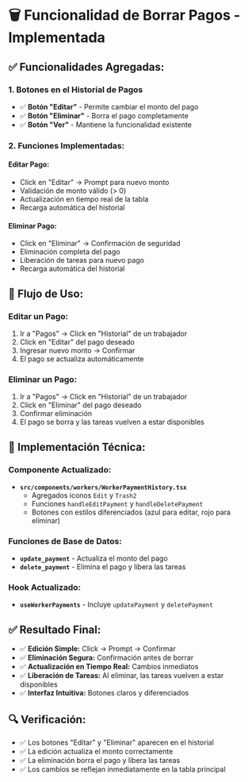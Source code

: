 # 🗑️ Funcionalidad de Borrar Pagos - Implementada

## ✅ **Funcionalidades Agregadas:**

### **1. Botones en el Historial de Pagos**
- ✅ **Botón "Editar"** - Permite cambiar el monto del pago
- ✅ **Botón "Eliminar"** - Borra el pago completamente
- ✅ **Botón "Ver"** - Mantiene la funcionalidad existente

### **2. Funciones Implementadas:**

#### **Editar Pago:**
- Click en "Editar" → Prompt para nuevo monto
- Validación de monto válido (> 0)
- Actualización en tiempo real de la tabla
- Recarga automática del historial

#### **Eliminar Pago:**
- Click en "Eliminar" → Confirmación de seguridad
- Eliminación completa del pago
- Liberación de tareas para nuevo pago
- Recarga automática del historial

## 🎯 **Flujo de Uso:**

### **Editar un Pago:**
1. Ir a "Pagos" → Click en "Historial" de un trabajador
2. Click en "Editar" del pago deseado
3. Ingresar nuevo monto → Confirmar
4. El pago se actualiza automáticamente

### **Eliminar un Pago:**
1. Ir a "Pagos" → Click en "Historial" de un trabajador
2. Click en "Eliminar" del pago deseado
3. Confirmar eliminación
4. El pago se borra y las tareas vuelven a estar disponibles

## 🔧 **Implementación Técnica:**

### **Componente Actualizado:**
- **`src/components/workers/WorkerPaymentHistory.tsx`**
  - Agregados iconos `Edit` y `Trash2`
  - Funciones `handleEditPayment` y `handleDeletePayment`
  - Botones con estilos diferenciados (azul para editar, rojo para eliminar)

### **Funciones de Base de Datos:**
- **`update_payment`** - Actualiza el monto del pago
- **`delete_payment`** - Elimina el pago y libera las tareas

### **Hook Actualizado:**
- **`useWorkerPayments`** - Incluye `updatePayment` y `deletePayment`

## ✅ **Resultado Final:**

- ✅ **Edición Simple:** Click → Prompt → Confirmar
- ✅ **Eliminación Segura:** Confirmación antes de borrar
- ✅ **Actualización en Tiempo Real:** Cambios inmediatos
- ✅ **Liberación de Tareas:** Al eliminar, las tareas vuelven a estar disponibles
- ✅ **Interfaz Intuitiva:** Botones claros y diferenciados

## 🔍 **Verificación:**
- ✅ Los botones "Editar" y "Eliminar" aparecen en el historial
- ✅ La edición actualiza el monto correctamente
- ✅ La eliminación borra el pago y libera las tareas
- ✅ Los cambios se reflejan inmediatamente en la tabla principal















